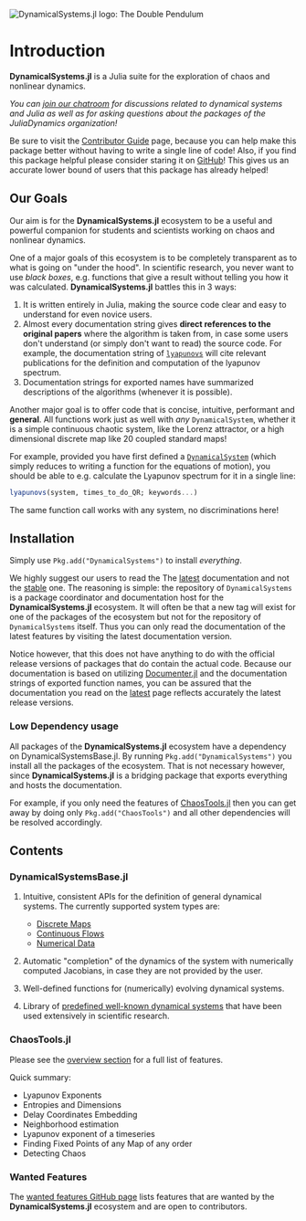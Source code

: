 ![DynamicalSystems.jl logo: The Double Pendulum](https://i.imgur.com/nFQFdB0.gif)

# Introduction
**DynamicalSystems.jl** is a Julia suite for the exploration of chaos and nonlinear dynamics.

*You
can [join our chatroom](https://gitter.im/JuliaDynamics/Lobby) for discussions related
to dynamical systems and Julia as well as for asking questions about the packages of the
JuliaDynamics organization!*

Be sure to visit the [Contributor Guide](contributors_guide) page, because you can
help make this package better without having to write a single line of code!
Also, if you find this package helpful please consider staring it on [GitHub](https://github.com/JuliaDynamics/DynamicalSystems.jl)! This gives us an
accurate lower bound of users that this package has already helped!

## Our Goals
Our aim is for the **DynamicalSystems.jl** ecosystem to be a useful and powerful companion for students and scientists working on chaos and nonlinear dynamics.

One of a major goals of this ecosystem is to be completely transparent as to what is
going on "under the hood". In scientific research, you never want to use *black boxes*,
e.g. functions that give a result without telling you how it was calculated. **DynamicalSystems.jl** battles this in 3 ways:

1. It is written entirely in Julia,
   making the source code clear and easy to understand for even novice users.
2. Almost every documentation string gives
   **direct references to the original papers** where the algorithm is taken from, in case some users don't understand (or simply don't want to read) the source code. For example,
   the documentation string of [`lyapunovs`](@ref) will cite relevant publications for the definition and computation of the lyapunov spectrum.
3. Documentation strings
   for exported names have summarized descriptions of the algorithms (whenever
   it is possible).

Another major goal is to offer code that is concise, intuitive, performant and **general**.
All functions work just as well with *any* `DynamicalSystem`, whether it is a simple
continuous chaotic system, like the Lorenz attractor, or a high dimensional discrete
map like 20 coupled standard maps!

For example, provided you have first defined a [`DynamicalSystem`](definition/general)
(which simply reduces to writing a function for the equations of motion),
you should be able to e.g. calculate the Lyapunov spectrum for it
in a single line:
```julia
lyapunovs(system, times_to_do_QR; keywords...)
```
The same function call works with any system, no discriminations here!

## Installation
Simply use `Pkg.add("DynamicalSystems")` to install *everything*.

We highly suggest our users to read the The  [latest](https://JuliaDynamics.github.io/DynamicalSystems.jl/latest) documentation
and not the [stable](https://JuliaDynamics.github.io/DynamicalSystems.jl/stable) one.
The reasoning is simple: the repository of `DynamicalSystems` is a package coordinator
and documentation host for the **DynamicalSystems.jl** ecosystem. It will often be
that a new tag will exist for one of the packages of the ecosystem but not for the repository of `DynamicalSystems` itself. Thus you can only read the documentation of the latest features by visiting the latest documentation version.

Notice however, that this does not have anything to do with the official release versions
of packages that do contain the actual code. Because our documentation is based on utilizing [Documenter.jl](https://github.com/JuliaDocs/Documenter.jl) and the documentation strings of exported function names, you can be assured that the documentation you read on the [latest](https://JuliaDynamics.github.io/DynamicalSystems.jl/latest) page reflects accurately the latest release versions.

### Low Dependency usage
All packages of the **DynamicalSystems.jl** ecosystem have a dependency on DynamicalSystemsBase.jl. By running `Pkg.add("DynamicalSystems")` you install all the packages of the ecosystem.
That is not necessary however, since **DynamicalSystems.jl** is a bridging package
that exports everything and hosts the documentation.

For example, if you only need the features of [ChaosTools.jl](chaos/overview) then
you can get away by doing only `Pkg.add("ChaosTools")` and all other dependencies
will be resolved accordingly.

## Contents

### DynamicalSystemsBase.jl

1. Intuitive, consistent APIs for the definition of general dynamical systems. The currently supported system types are:
      * [Discrete Maps](definition/discrete)
      * [Continuous Flows](definition/continuous)
      * [Numerical Data](definition/dataset)
      
2. Automatic "completion" of the dynamics of the system with numerically computed Jacobians, in case they are not provided by the user.
4. Well-defined functions for (numerically) evolving dynamical systems.
6. Library of [predefined well-known dynamical systems](definition/predefined) that have been used extensively in scientific research.

### ChaosTools.jl
Please see the [overview section](chaos/overview) for a full list of features.

Quick summary:

* Lyapunov Exponents
* Entropies and Dimensions
* Delay Coordinates Embedding
* Neighborhood estimation
* Lyapunov exponent of a timeseries
* Finding Fixed Points of any Map of any order
* Detecting Chaos

### Wanted Features
The [wanted features GitHub page](https://github.com/JuliaDynamics/DynamicalSystems.jl/issues?utf8=%E2%9C%93&q=is%3Aissue%20is%3Aopen%20label%3Awanted_feature) lists features that are wanted by the **DynamicalSystems.jl** ecosystem and are open to contributors.
